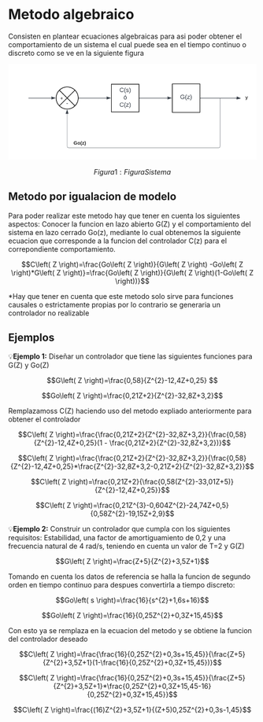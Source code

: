 # Metodo algebraico
Consisten en plantear ecuaciones algebraicas para asi poder obtener el comportamiento de un sistema el cual puede sea en el tiempo continuo o discreto como se ve en la siguiente figura

![Figura de prueba](Sistema.png)

$$Figura 1: Figura Sistema$$

## Metodo por igualacion de modelo
Para poder realizar este metodo hay que tener en cuenta los siguientes aspectos: Conocer la funcion en lazo abierto G(Z) y el comportamiento del sistema en lazo cerrado Go(z), mediante lo cual obtenemos la siguiente ecuacion que corresponde a la funcion del controlador C(z) para el correpondiente comportamiento.

$$C\left( Z \right)=\frac{Go\left( Z \right)}{G\left( Z \right) -Go\left( Z \right)*G\left( Z \right)}=\frac{Go\left( Z \right)}{G\left( Z \right)(1-Go\left( Z \right))}$$

*Hay que tener en cuenta que este metodo solo sirve para funciones causales o estrictamente propias por lo contrario se generaria un controlador no realizable

## Ejemplos 

💡**Ejemplo 1:**  Diseñar un controlador que tiene las siguientes funciones para G(Z) y Go(Z)

$$G\left( Z \right)=\frac{0,58}{Z^{2}-12,4Z+0,25} $$ 

$$Go\left( Z \right)=\frac{0,21Z+2}{Z^{2}-32,8Z+3,2}$$

Remplazamoss C(Z) haciendo uso del metodo expliado anteriormente para obtener el controlador

$$C\left( Z \right)=\frac{\frac{0,21Z+2}{Z^{2}-32,8Z+3,2}}{\frac{0,58}{Z^{2}-12,4Z+0,25}(1 - \frac{0,21Z+2}{Z^{2}-32,8Z+3,2})}$$

$$C\left( Z \right)=\frac{\frac{0,21Z+2}{Z^{2}-32,8Z+3,2}}{\frac{0,58}{Z^{2}-12,4Z+0,25}*\frac{Z^{2}-32,8Z+3,2-0,21Z+2}{Z^{2}-32,8Z+3,2}}$$

$$C\left( Z \right)=\frac{0,21Z+2}{\frac{0,58(Z^{2}-33,01Z+5)}{Z^{2}-12,4Z+0,25}}$$

$$C\left( Z \right)=\frac{0,21Z^{3}-0,604Z^{2}-24,74Z+0,5}{0,58Z^{2}-19,15Z+2,9}$$

💡**Ejemplo 2:** Construir un controlador que cumpla con los siguientes requisitos: Estabilidad, una factor de amortiguamiento de 0,2 y una frecuencia natural de 4 rad/s, teniendo en cuenta un valor de T=2 y G(Z)

$$G\left( Z \right)=\frac{Z+5}{Z^{2}+3,5Z+1}$$

Tomando en cuenta los datos de referencia se halla la funcion de segundo orden en tiempo continuo para despues convertirla a tiempo discreto:

$$Go\left( s \right)=\frac{16}{s^{2}+1,6s+16}$$

$$Go\left( Z \right)=\frac{16}{0,25Z^{2}+0,3Z+15,45}$$

Con esto ya se remplaza en la ecuacion del metodo y se obtiene la funcion del controlador deseado

$$C\left( Z \right)=\frac{\frac{16}{0,25Z^{2}+0,3s+15,45}}{\frac{Z+5}{Z^{2}+3,5Z+1}(1-\frac{16}{0,25Z^{2}+0,3Z+15,45})}$$

$$C\left( Z \right)=\frac{\frac{16}{0,25Z^{2}+0,3s+15,45}}{\frac{Z+5}{Z^{2}+3,5Z+1}*\frac{0,25Z^{2}+0,3Z+15,45-16}{0,25Z^{2}+0,3Z+15,45}}$$

$$C\left( Z \right)=\frac{(16)Z^{2}+3,5Z+1}{(Z+5)0,25Z^{2}+0,3s-1,45}$$
